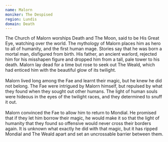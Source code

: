 ```yaml
---
name: Malorn
moniker: The Despised
region: Lundis
domain: Death
---
```

The Church of Malorn worships Death and The Moon, said to be His Great Eye, watching over the world. The mythology of Malorn places him as hero to all of humanity, and the first human mage. Stories say that he was born a mortal man, disfigured from birth. His father, an ancient warlord, rejected him for his misshapen figure and dropped him from a tall, pale tower to his death. Malorn lay dead for a time but rose to seek out The Weald, which had enticed him with the beautiful glow of its twilight. 
<br><br>
Malorn lived long among the Fae and learnt their magic, but he knew he did not belong. The Fae were intrigued by Malorn himself, but repulsed by what they found when they sought out other humans. The light of human souls were hideous in the eyes of the twilight races, and they determined to snuff it out. 
<br><br>
Malorn convinced the Fae to allow him to return to Mondial. He promised that if they let him borrow their magic, he would make it so that the light of humanity that they found so offensive would never cross their borders again. It is unknown what exactly he did with that magic, but it has ripped Mondial and The Weald apart and set an uncrossable barrier between them. 